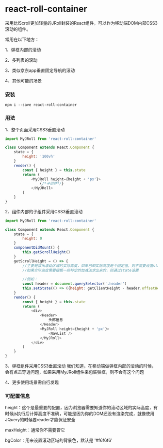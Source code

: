 # react-roll-container

采用比IScroll更加轻量的JRoll封装的React组件，可以作为移动端DOM内部CSS3滚动的组件。

常用在以下地方：

1、弹框内部的滚动

2、多列表的滚动

3、类似京东app垂直固定导航的滚动

4、其他可能的场景

### 安装

```npm
npm i --save react-roll-container
```

### 用法

1、整个页面采用CSS3垂直滚动
```javascript
import MyJRoll from 'react-roll-container'

class Component extends React.Component {
    state = {
        height: '100vh'
    }
    render() {
        const { height } = this.state
        return (
            <MyJRoll height={height + 'px'}>
                {/*子组件*/}
            </MyJRoll>
        )
    }
}
```

2、组件内部的子组件采用CSS3垂直滚动
```javascript
import MyJRoll from 'react-roll-container'

class Component extends React.Component {
    state = {
        height: 0
    }
    componentDidMount() {
        this.getScrollHeight()
    }
    getScrollHeight = () => {
        //主要是求出滚动区域的实际高度，如果已知实际高度是个固定值，则不需要设置state
        //如果实际高度需要根据一些特定的加减法求出来的，则通过state设置
        
        //例如：
        const header = document.querySelector('.header')
        this.setState(() => ({height: getClientHeight - header.offsetHeight}))
    }
    render() {
        const { height } = this.state
        return (
            <div>
                <Header>
                    头部信息
                </Header>
                <MyJRoll height={height + 'px'}>
                    <NavList />         
                </MyJRoll>
            </div>
        )
    }
}
```
3、弹框组件采用CSS3垂直滚动
我们知道，在移动端做弹框内部的滚动的时候，会有点击穿透问题，如果采用MyJRoll组件来包装弹框，则不会有这个问题

4、更多使用场景需自行发现

### 可配置信息

height：这个是最重要的配置，因为浏览器需要知道你的滚动区域的实际高度，有时候js执行后计算高度不准确，可能是因为你的DOM还没有渲染完成，就像使用JQuery的时候要reader才能保证安全

maxHeight：通常你不需要管它

bgColor：用来设置滚动区域的背景色，默认是 '#f6f6f6'